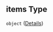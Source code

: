 ## items Type

`object` ([Details](generic-properties-root-add-themes-properties-add-theme-items.md))
